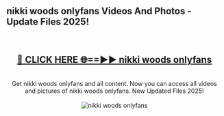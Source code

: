 <h2>nikki woods onlyfans Videos And Photos - Update Files 2025!</h2>
<br>
<div align="center">
<h2><a href="https://linkcuts.com/hfmhzwbr" rel="nofollow">🔴 CLICK HERE 🌐==►► nikki woods onlyfans</a></h2>
<br>
Get nikki woods onlyfans and all content. Now you can access all videos and pictures of nikki woods onlyfans. New Updated Files 2025!
<br>
<br>
<a href="https://linkcuts.com/hfmhzwbr" rel="nofollow" data-target="animated-image.originalLink"><img src="https://i.ibb.co.com/WyWwxjT/player-gif2.gif" alt="nikki woods onlyfans" style="max-width: 100%; display: inline-block;" data-target="animated-image.originalImage"></a>
</div>
<br>